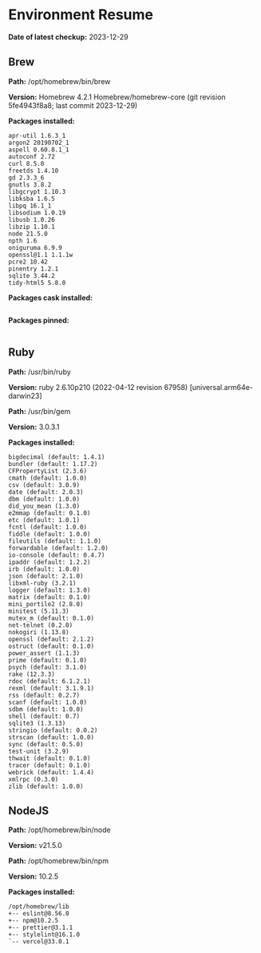 # Environment Resume

**Date of latest checkup:** 2023-12-29

## Brew

**Path:**
/opt/homebrew/bin/brew

**Version:**
Homebrew 4.2.1
Homebrew/homebrew-core (git revision 5fe4943f8a8; last commit 2023-12-29)

**Packages installed:**

```
apr-util 1.6.3_1
argon2 20190702_1
aspell 0.60.8.1_1
autoconf 2.72
curl 8.5.0
freetds 1.4.10
gd 2.3.3_6
gnutls 3.8.2
libgcrypt 1.10.3
libksba 1.6.5
libpq 16.1_1
libsodium 1.0.19
libusb 1.0.26
libzip 1.10.1
node 21.5.0
npth 1.6
oniguruma 6.9.9
openssl@1.1 1.1.1w
pcre2 10.42
pinentry 1.2.1
sqlite 3.44.2
tidy-html5 5.8.0
```

**Packages cask installed:**

```

```

**Packages pinned:**

```

```

## Ruby

**Path:**
/usr/bin/ruby

**Version:**
ruby 2.6.10p210 (2022-04-12 revision 67958) [universal.arm64e-darwin23]

**Path:**
/usr/bin/gem

**Version:**
3.0.3.1

**Packages installed:**

```
bigdecimal (default: 1.4.1)
bundler (default: 1.17.2)
CFPropertyList (2.3.6)
cmath (default: 1.0.0)
csv (default: 3.0.9)
date (default: 2.0.3)
dbm (default: 1.0.0)
did_you_mean (1.3.0)
e2mmap (default: 0.1.0)
etc (default: 1.0.1)
fcntl (default: 1.0.0)
fiddle (default: 1.0.0)
fileutils (default: 1.1.0)
forwardable (default: 1.2.0)
io-console (default: 0.4.7)
ipaddr (default: 1.2.2)
irb (default: 1.0.0)
json (default: 2.1.0)
libxml-ruby (3.2.1)
logger (default: 1.3.0)
matrix (default: 0.1.0)
mini_portile2 (2.8.0)
minitest (5.11.3)
mutex_m (default: 0.1.0)
net-telnet (0.2.0)
nokogiri (1.13.8)
openssl (default: 2.1.2)
ostruct (default: 0.1.0)
power_assert (1.1.3)
prime (default: 0.1.0)
psych (default: 3.1.0)
rake (12.3.3)
rdoc (default: 6.1.2.1)
rexml (default: 3.1.9.1)
rss (default: 0.2.7)
scanf (default: 1.0.0)
sdbm (default: 1.0.0)
shell (default: 0.7)
sqlite3 (1.3.13)
stringio (default: 0.0.2)
strscan (default: 1.0.0)
sync (default: 0.5.0)
test-unit (3.2.9)
thwait (default: 0.1.0)
tracer (default: 0.1.0)
webrick (default: 1.4.4)
xmlrpc (0.3.0)
zlib (default: 1.0.0)
```

## NodeJS

**Path:**
/opt/homebrew/bin/node

**Version:**
v21.5.0

**Path:**
/opt/homebrew/bin/npm

**Version:**
10.2.5

**Packages installed:**

```
/opt/homebrew/lib
+-- eslint@8.56.0
+-- npm@10.2.5
+-- prettier@3.1.1
+-- stylelint@16.1.0
`-- vercel@33.0.1

```
